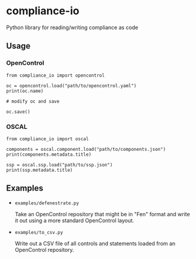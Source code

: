 # compliance-io

Python library for reading/writing compliance as code

## Usage

### OpenControl

```
from compliance_io import opencontrol

oc = opencontrol.load("path/to/opencontrol.yaml")
print(oc.name)

# modify oc and save

oc.save()

```

### OSCAL

```
from compliance_io import oscal

components = oscal.component.load("path/to/components.json")
print(components.metadata.title)

ssp = oscal.ssp.load("path/to/ssp.json")
print(ssp.metadata.title)
```

## Examples

* `examples/defenestrate.py`

  Take an OpenControl repository that might be in "Fen" format and
  write it out using a more standard OpenControl layout.

* `examples/to_csv.py`

  Write out a CSV file of all controls and statements loaded from an
  OpenControl repository.
